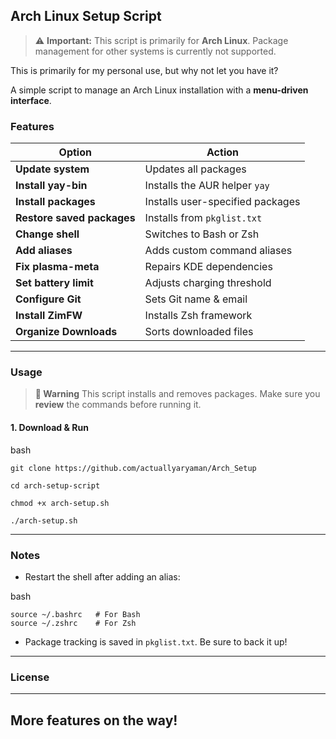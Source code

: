 ## Arch Linux Setup Script

> ⚠️ **Important:** This script is primarily for **Arch Linux**. Package management for other systems is currently not supported.

This is primarily for my personal use, but why not let you have it? 

A simple script to manage an Arch Linux installation with a **menu-driven interface**.

### **Features**

| Option                     | Action                           |
| -------------------------- | -------------------------------- |
| **Update system**          | Updates all packages             |
| **Install yay-bin**        | Installs the AUR helper `yay`    |
| **Install packages**       | Installs user-specified packages |
| **Restore saved packages** | Installs from `pkglist.txt`      |
| **Change shell**           | Switches to Bash or Zsh          |
| **Add aliases**            | Adds custom command aliases      |
| **Fix plasma-meta**        | Repairs KDE dependencies         |
| **Set battery limit**      | Adjusts charging threshold       |
| **Configure Git**          | Sets Git name & email            |
| **Install ZimFW**          | Installs Zsh framework           |
| **Organize Downloads**     | Sorts downloaded files           |

---

### **Usage**

> **🚨 Warning**
> This script installs and removes packages. Make sure you **review** the commands before running it.

#### **1. Download & Run**

bash
        
    git clone https://github.com/actuallyaryaman/Arch_Setup
    
    cd arch-setup-script 
    
    chmod +x arch-setup.sh 
    
    ./arch-setup.sh

---

### **Notes**

- Restart the shell after adding an alias:
    
bash
        
    source ~/.bashrc   # For Bash
    source ~/.zshrc    # For Zsh
    
- Package tracking is saved in `pkglist.txt`. Be sure to back it up!
---

### **License**


---


## More features on the way!